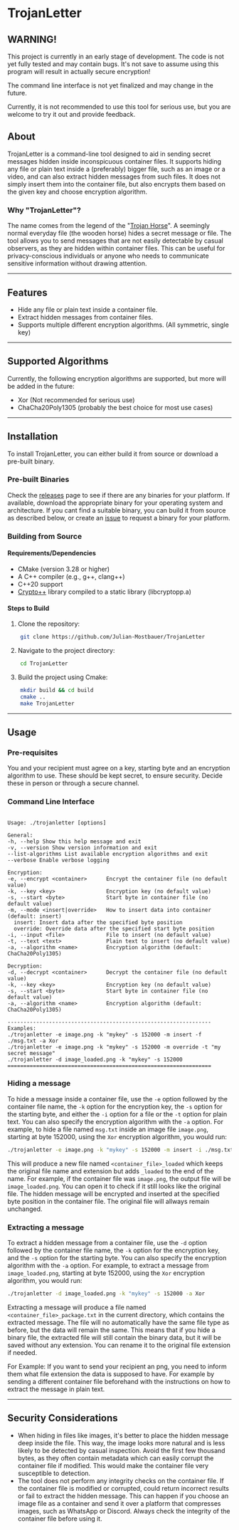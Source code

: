 # TrojanLetter

## WARNING!

This project is currently in an early stage of development.
The code is not yet fully tested and may contain bugs. It's not save to assume using this program will result in actually secure encryption!

The command line interface is not yet finalized and may change in the future.

Currently, it is not recommended to use this tool for serious use, but you are welcome to try it out and provide feedback.

## About

TrojanLetter is a command-line tool designed to aid in sending secret messages
hidden inside inconspicuous container files. It supports hiding any file or plain text inside a (preferably) bigger
file, such as an image or a video, and can also extract hidden messages from such files. It does not simply insert them
into the container file, but also encrypts them based on the given key and choose encryption algorithm.

### Why "TrojanLetter"?

The name comes from the legend of the "[Trojan Horse](https://en.wikipedia.org/wiki/Trojan_Horse)". A seemingly normal
everyday
file (the wooden horse) hides a secret message or file. The tool allows you to send messages that are not
easily detectable by casual observers, as they are hidden within container files. This can be useful for
privacy-conscious individuals or anyone who needs to communicate sensitive information without drawing attention.

---

## Features

- Hide any file or plain text inside a container file.
- Extract hidden messages from container files.
- Supports multiple different encryption algorithms. (All symmetric, single key)

---

## Supported Algorithms

Currently, the following encryption algorithms are supported, but more will be added in the future:

- Xor (Not recommended for serious use)
- ChaCha20Poly1305 (probably the best choice for most use cases)

---

## Installation

To install TrojanLetter, you can either build it from source or download a pre-built binary.

### Pre-built Binaries

Check the [releases](https://github.com/Julian-Mostbauer/TrojanLetter/releases) page to see if there are any binaries
for your platform. If available, download the appropriate binary for your operating system and architecture. If you cant
find a suitable binary, you can build it from source as described below, or create
an [issue](https://github.com/Julian-Mostbauer/TrojanLetter/issues) to request a binary for your
platform.

### Building from Source

#### Requirements/Dependencies

- CMake (version 3.28 or higher)
- A C++ compiler (e.g., g++, clang++)
- C++20 support
- [Crypto++](https://www.cryptopp.com/) library compiled to a static library (libcryptopp.a)

#### Steps to Build

1. Clone the repository:

```bash
    git clone https://github.com/Julian-Mostbauer/TrojanLetter
   ```

2. Navigate to the project directory:

```bash
    cd TrojanLetter
  ```

3. Build the project using Cmake:

```bash
    mkdir build && cd build
    cmake ..
    make TrojanLetter
  ```

---

## Usage

### Pre-requisites

You and your recipient must agree on a key, starting byte and an encryption algorithm to use. These should be kept
secret, to ensure security. Decide these in person or through a secure channel.

### Command Line Interface

```

Usage: ./trojanletter [options]

General:
-h, --help Show this help message and exit
-v, --version Show version information and exit
--list-algorithms List available encryption algorithms and exit
--verbose Enable verbose logging

Encryption:
-e, --encrypt <container>      Encrypt the container file (no default value)
-k, --key <key>                Encryption key (no default value)
-s, --start <byte>             Start byte in container file (no default value)
-m, --mode <insert|override>   How to insert data into container (default: insert)
  insert: Insert data after the specified byte position
  override: Override data after the specified start byte position
-i, --input <file>             File to insert (no default value)
-t, --text <text>              Plain text to insert (no default value)
-a, --algorithm <name>         Encryption algorithm (default: ChaCha20Poly1305)

Decryption:
-d, --decrypt <container>      Decrypt the container file (no default value)
-k, --key <key>                Encryption key (no default value)
-s, --start <byte>             Start byte in container file (no default value)
-a, --algorithm <name>         Encryption algorithm (default: ChaCha20Poly1305)

----------------------------------------------------------------
Examples:
./trojanletter -e image.png -k "mykey" -s 152000 -m insert -f ./msg.txt -a Xor
./trojanletter -e image.png -k "mykey" -s 152000 -m override -t "my secret message"
./trojanletter -d image_loaded.png -k "mykey" -s 152000
================================================================

```

### Hiding a message

To hide a message inside a container file, use the `-e` option followed by the container file name, the `-k` option for
the encryption key, the `-s` option for the starting byte, and either the `-i` option for a file or the `-t` option for
plain text. You can also specify the encryption algorithm with the `-a` option.
For example, to hide a file named `msg.txt` inside an image file `image.png`, starting at byte 152000, using the
`Xor` encryption algorithm, you would run:

```bash
./trojanletter -e image.png -k "mykey" -s 152000 -m insert -i ./msg.txt -a Xor
```

This will produce a new file named `<container_file>_loaded` which keeps the original file name and extension but adds
`_loaded` to the end of the name. For example, if the container file was `image.png`, the output file will be
`image_loaded.png`. You can open it to check if it still looks like the original file. The hidden message will be
encrypted and inserted at the specified byte position in the container file. The original file will allways remain
unchanged.

### Extracting a message

To extract a hidden message from a container file, use the `-d` option followed by the container file name, the `-k`
option for the encryption key, and the `-s` option for the starting byte. You
can also specify the encryption algorithm with the `-a` option.
For example, to extract a message from `image_loaded.png`, starting at byte 152000, using the `Xor` encryption
algorithm, you would run:

```bash
./trojanletter -d image_loaded.png -k "mykey" -s 152000 -a Xor
```

Extracting a message will produce a file named `<container_file>_package.txt` in the current directory, which contains
the extracted message. The file will no automatically have the same file type as before, but the data will remain the
same. This means that if you hide a binary file, the extracted file will still contain the binary data, but it will be
saved without any extension. You can rename it to the original file extension if needed.

For Example: If you want to send your recipient an png, you need to inform them what file extension the
data is supposed to have. For example by sending a different container file beforehand with the instructions on how to
extract the message in plain text.

---

## Security Considerations

- When hiding in files like images, it's better to place the hidden message deep inside the file. This way, the image
  looks more natural and is less likely to be detected by casual inspection. Avoid the first few thousand bytes, as they
  often contain metadata which can easily corrupt the container file if modified. This would make the container file
  very susceptible to detection.
- The tool does not perform any integrity checks on the container file. If the container file is modified or corrupted,
  could return incorrect results or fail to extract the hidden message. This can happen if you choose an image file as a
  container and send it over a platform that compresses images, such as WhatsApp or Discord. Always check the integrity
  of the container file before using it.